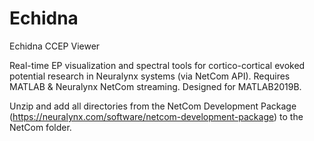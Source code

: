 # Echidna
 Echidna CCEP Viewer

Real-time EP visualization and spectral tools for cortico-cortical evoked potential research in Neuralynx systems (via NetCom API). Requires MATLAB & Neuralynx NetCom streaming. Designed for MATLAB2019B.

Unzip and add all directories from the NetCom Development Package (https://neuralynx.com/software/netcom-development-package) to the NetCom folder.